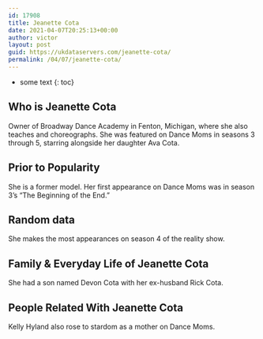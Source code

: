 ```yaml
---
id: 17908
title: Jeanette Cota
date: 2021-04-07T20:25:13+00:00
author: victor
layout: post
guid: https://ukdataservers.com/jeanette-cota/
permalink: /04/07/jeanette-cota/
---
```


* some text
{: toc}


## Who is Jeanette Cota



Owner of Broadway Dance Academy in Fenton, Michigan, where she also teaches and choreographs. She was featured on Dance Moms in seasons 3 through 5, starring alongside her daughter Ava Cota.

                
                
                
## Prior to Popularity



She is a former model. Her first appearance on Dance Moms was in season 3&#8217;s &#8220;The Beginning of the End.&#8221;

                
                
                
## Random data



She makes the most appearances on season 4 of the reality show.

                
                
                
## Family & Everyday Life of Jeanette Cota



She had a son named Devon Cota with her ex-husband Rick Cota.

                
                
                
## People Related With Jeanette Cota



Kelly Hyland also rose to stardom as a mother on Dance Moms.

                
              
            
          
          
          